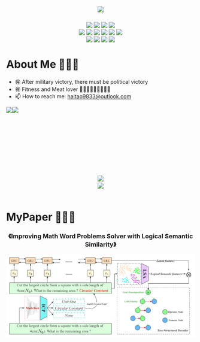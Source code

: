 <!--居中打印-->
<h1 align="center"><img src="https://readme-typing-svg.herokuapp.com/?lines=前沿革命🌏文质彬彬🦄蘧瑗知非&center=true&size=27"></h1>

<div align="center">
<img src="https://img.shields.io/badge/生活-健身-ff5722.svg?colorA=FFB6C1&colorB=4B0082&logo=underarmour&style=flat-square" />
<img src="https://img.shields.io/badge/读书-《孙子兵法》-ff5722.svg?colorA=FFB6C1&colorB=4B0082&logo=mdbook&style=flat-square" />
<img src="https://img.shields.io/badge/读书-《论语》-ff5722.svg?colorA=FFB6C1&colorB=4B0082&logo=mdbook&style=flat-square" />
  <img src="https://img.shields.io/badge/笔记-英语口语-ff5722.svg?colorA=FFB6C1&colorB=4B0082&logo=microsoftonenote&style=flat-square" />
<br>
<img src="https://img.shields.io/badge/Java-源码-ff5722.svg?colorB=00CD00" />
<img src="https://img.shields.io/badge/Java-Stream 流-ff5722.svg?colorB=00CD00" />
<img src="https://img.shields.io/badge/Java-算法-ff5722.svg?colorB=00CD00" />
<img src="https://img.shields.io/badge/Java-设计模式-ff5722.svg?colorB=00CD00" />
<img src="https://img.shields.io/badge/Java-类与对象-ff5722.svg?colorB=00CD00" />
<img src="https://img.shields.io/badge/Java-正则表达式-ff5722.svg?colorB=00CD00" />
<br>
<img src="https://img.shields.io/badge/Python-神经网络-ff5722.svg?colorB=ff69b4" />
<img src="https://img.shields.io/badge/Python-MathBert-ff5722.svg?colorB=ff69b4" />
<img src="https://img.shields.io/badge/Python-深度学习-ff5722.svg?colorB=ff69b4" />
<img src="https://img.shields.io/badge/Python-Jupyter Notebook-ff5722.svg?colorB=ff69b4" />
</div>

# About Me 👋🥱🥱

- :ideograph_advantage: After military victory, there must be political victory
- :ideograph_advantage: Fitness and Meat lover :egg::egg::egg::cut_of_meat::cut_of_meat::cut_of_meat::milk_glass::milk_glass::milk_glass:
- 📫 How to reach me: haitao9833@outlook.com

<!--语言统计 + 数据统计-->
<div align="center" style="display: flex;text-align:center;">
  <img hspace="0px" height="183px" src="https://github-readme-stats.vercel.app/api/top-langs/?username=haitao9833&hide_border=true&layout=compact&langs_count=10&text_color=000&icon_color=fff&bg_color=39BAE8,83FFE6,8dfcfb,dcc9f8" />
  <img hspace="0px" width="440" src="https://github-readme-stats.vercel.app/api?username=haitao9833&hide_border=true&show_icons=true&icon_color=CE1D2D&text_color=000000&bg_color=fce8d8,FCF4D9,fff4c5,fff4c5,52fa5a" />
</div>

<div align="center">
    <img src="https://github-readme-activity-graph.cyclic.app/graph?username=haitao9833&theme=minimal&hide_title=true" />
</div>

<div align="center"><img src="https://profile-counter.glitch.me/haitao9833/count.svg" /></div>
<br>

# MyPaper 📑🔖🔖
### <p align="center">《Improving Math Word Problems Solver with Logical Semantic Similarity》</p>

![MathBERT](framework.jpg)


<!-- 
# Star History 🌟
[![Star History Chart](https://api.star-history.com/svg?repos=haitao9833/haitaoLeetCode&type=Date)](https://star-history.com/#haitao9833/haitaoLeetCode&Date) 

# About Me 👋🥱🥱

<img hspace="0px" width="540" src="https://github-readme-stats.vercel.app/api?username=haitao9833&hide_border=true&show_icons=true&icon_color=CE1D2D&text_color=000000&bg_color=fce8d8,FCF4D9,fff4c5,fff4c5,52fa5a" alt="logo" align="right" style="margin: 50px; margin-bottom: 20px;" />

- :ideograph_advantage: After military victory, there must be political victory
- :ideograph_advantage: Fitness and Meat lover :egg::egg::egg::cut_of_meat::cut_of_meat::cut_of_meat::milk_glass::milk_glass::milk_glass:
- 📫 How to reach me: haitao9833@outlook.com
- <img src="https://profile-counter.glitch.me/haitao9833/count.svg" />
-->

<!--
// 标题居中
# <p align="center"> About Me 👋🥱🥱</p>
//配色
fce8d8,FCF4D9,fff4c5,F71E35
fce8d8,FCF4D9,fff4c5,A2FAA3
fff7f7,fae3d9,ffb6b9,ffeead
9BD7D5,87E293,AFEAAA,4FD5D6
e2f2d5,87E293,78fee0,d280f9
FE8402,87E293,AFEAAA,FF7260
// 待用
You are my ![visitors](https://visitor-badge.glitch.me/badge?page_id=haitao9833&left_color=green&right_color=red)
![Visitor Count](https://profile-counter.glitch.me/haitao9833/count.svg)
![Phodal's Title](http://brand.phodal.com/titles/generate/titles/pumpkin.svg)
<div align="left"> <img src="https://github-readme-stats.vercel.app/api?username=haitao9833&hide_border=true&show_icons=true&text_color=000&icon_color=000&bg_color=0,ea6161,ffc64d,fffc4d,52fa5a&theme=graywhite" /> </div>
-->
